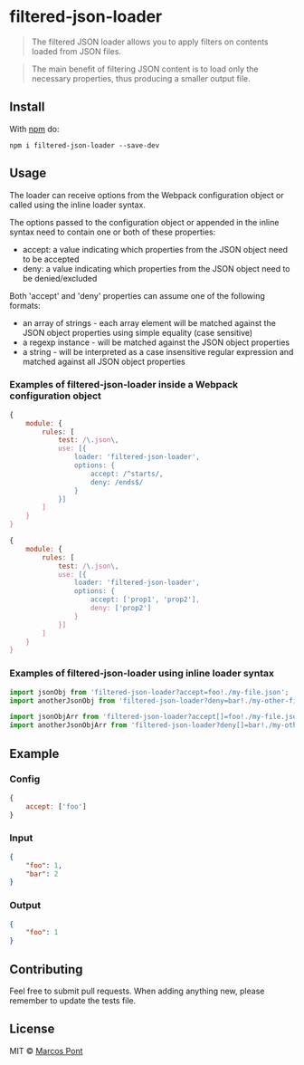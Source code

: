 # filtered-json-loader

> The filtered JSON loader allows you to apply filters on contents loaded from JSON files.

> The main benefit of filtering JSON content is to load only the necessary properties, thus producing a smaller output file.

## Install

With [npm](https://npmjs.org/package/filtered-json-loader) do:

```
npm i filtered-json-loader --save-dev
```


## Usage

The loader can receive options from the Webpack configuration object or called using the inline loader syntax.

The options passed to the configuration object or appended in the inline syntax need to contain one or both of these properties:

* accept: a value indicating which properties from the JSON object need to be accepted
* deny: a value indicating which properties from the JSON object need to be denied/excluded

Both 'accept' and 'deny' properties can assume one of the following formats:

* an array of strings - each array element will be matched against the JSON object properties using simple equality (case sensitive)
* a regexp instance - will be matched against the JSON object properties
* a string - will be interpreted as a case insensitive regular expression and matched against all JSON object properties

### Examples of filtered-json-loader inside a Webpack configuration object

```js
{
	module: {
		rules: [
			test: /\.json\,
			use: [{
				loader: 'filtered-json-loader',
				options: {
					accept: /^starts/,
					deny: /ends$/
				}
			}]
		]
	}
}
```

```js
{
	module: {
		rules: [
			test: /\.json\,
			use: [{
				loader: 'filtered-json-loader',
				options: {
					accept: ['prop1', 'prop2'],
					deny: ['prop2']
				}
			}]
		]
	}
}
```

### Examples of filtered-json-loader using inline loader syntax

```js
import jsonObj from 'filtered-json-loader?accept=foo!./my-file.json';
import anotherJsonObj from 'filtered-json-loader?deny=bar!./my-other-file.json';

import jsonObjArr from 'filtered-json-loader?accept[]=foo!./my-file.json';
import anotherJsonObjArr from 'filtered-json-loader?deny[]=bar!./my-other-file.json';
```

## Example

### Config

```js
{
	accept: ['foo']
}
```

### Input

```json
{
	"foo": 1,
	"bar": 2
}
```

### Output

```json
{
	"foo": 1
}
```


## Contributing

Feel free to submit pull requests. When adding anything new, please remember to update the tests file.


## License

MIT © [Marcos Pont](https://github.com/marcospont)
